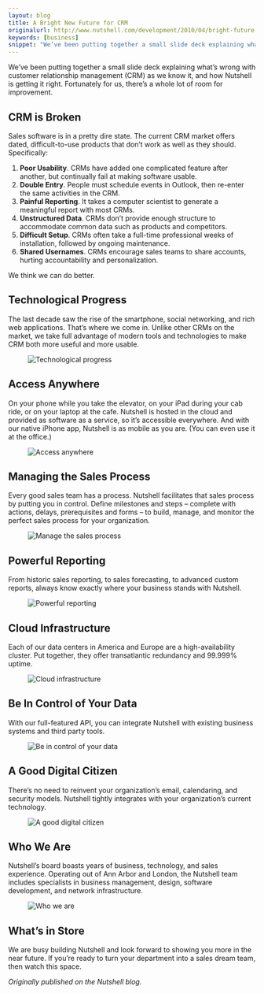 ```yaml
---
layout: blog
title: A Bright New Future for CRM
originalurl: http://www.nutshell.com/development/2010/04/bright-future-for-crm/
keywords: [business]
snippet: "We’ve been putting together a small slide deck explaining what’s wrong with customer relationship management (CRM) as we know it, and how Nutshell is getting it right. Fortunately for us, there’s a whole lot of room for improvement."
---
```


We’ve been putting together a small slide deck explaining what’s wrong with customer relationship management (CRM) as we know it, and how Nutshell is getting it right. Fortunately for us, there’s a whole lot of room for improvement.


## CRM is Broken
Sales software is in a pretty dire state. The current CRM market offers dated, difficult-to-use products that don’t work as well as they should. Specifically:

1. **Poor Usability**. CRMs have added one complicated feature after another, but continually fail at making software usable.
2. **Double Entry**. People must schedule events in Outlook, then re-enter the same activities in the CRM.
3. **Painful Reporting**. It takes a computer scientist to generate a meaningful report with most CRMs.
4. **Unstructured Data**. CRMs don’t provide enough structure to accommodate common data such as products and competitors.
5. **Difficult Setup**. CRMs often take a full-time professional weeks of installation, followed by ongoing maintenance.
6. **Shared Usernames**. CRMs encourage sales teams to share accounts, hurting accountability and personalization.

We think we can do better.


## Technological Progress
The last decade saw the rise of the smartphone, social networking, and rich web applications. That’s where we come in. Unlike other CRMs on the market, we take full advantage of modern tools and technologies to make CRM both more useful and more usable.

<figure class="medium">
	<img src="/resources/images/2010-04-27/2-tech-progress.png" alt="Technological progress" />
</figure>


## Access Anywhere
On your phone while you take the elevator, on your iPad during your cab ride, or on your laptop at the cafe. Nutshell is hosted in the cloud and provided as software as a service, so it’s accessible everywhere. And with our native iPhone app, Nutshell is as mobile as you are. (You can even use it at the office.)

<figure class="medium">
	<img src="/resources/images/2010-04-27/3-access-anywhere.png" alt="Access anywhere" />
</figure>


## Managing the Sales Process
Every good sales team has a process. Nutshell facilitates that sales process by putting you in control. Define milestones and steps – complete with actions, delays, prerequisites and forms – to build, manage, and monitor the perfect sales process for your organization.

<figure class="medium">
	<img src="/resources/images/2010-04-27/4-manage-sales-process.png" alt="Manage the sales process" />
</figure>


## Powerful Reporting
From historic sales reporting, to sales forecasting, to advanced custom reports, always know exactly where your business stands with Nutshell.

<figure class="medium">
	<img src="/resources/images/2010-04-27/5-reporting.png" alt="Powerful reporting" />
</figure>


## Cloud Infrastructure
Each of our data centers in America and Europe are a high-availability cluster. Put together, they offer transatlantic redundancy and 99.999% uptime.

<figure class="medium">
	<img src="/resources/images/2010-04-27/6-cloud.png" alt="Cloud infrastructure" />
</figure>


## Be In Control of Your Data
With our full-featured API, you can integrate Nutshell with existing business systems and third party tools.

<figure class="medium">
	<img src="/resources/images/2010-04-27/7-in-control.png" alt="Be in control of your data" />
</figure>


## A Good Digital Citizen
There’s no need to reinvent your organization’s email, calendaring, and security models. Nutshell tightly integrates with your organization’s current technology.

<figure class="medium">
	<img src="/resources/images/2010-04-27/8-good-citizen.png" alt="A good digital citizen" />
</figure>


## Who We Are
Nutshell’s board boasts years of business, technology, and sales experience. Operating out of Ann Arbor and London, the Nutshell team includes specialists in business management, design, software development, and network infrastructure.

<figure class="medium">
	<img src="/resources/images/2010-04-27/9-us.png" alt="Who we are" />
</figure>


## What’s in Store
We are busy building Nutshell and look forward to showing you more in the near future. If you’re ready to turn your department into a sales dream team, then watch this space.

*Originally published on the Nutshell blog.*